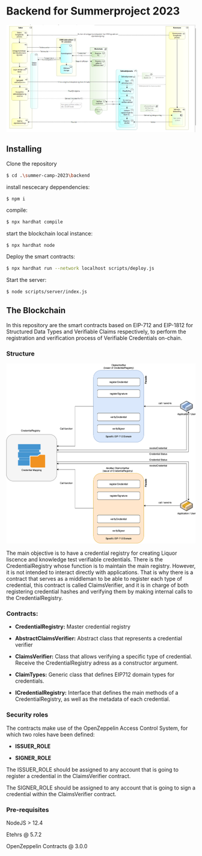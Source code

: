 <h1>Backend for Summerproject 2023</h1>

![Structure](./Resources/Flow.png)

<h2>Installing</h2>

Clone the repository

```sh
$ cd .\summer-camp-2023\backend
```
install nescecary deppendencies:
```sh
$ npm i 
```
compile:
```sh
$ npx hardhat compile
```
start the blockchain local instance:
```
$ npx hardhat node
```
Deploy the smart contracts:
```sh
$ npx hardhat run --network localhost scripts/deploy.js
```
Start the server:
```sh
$ node scripts/server/index.js
```

<h2>The Blockchain</h2>

In this repository are the smart contracts based on EIP-712 and EIP-1812 for Structured Data Types and Verifiable Claims respectively, to perform the registration and verification process of Verifiable Credentials on-chain.

<h3>Structure</h3>

![Structure](./Resources/structure-backend.png)


The main objective is to have a credential registry for creating Liquor liscence and knowledge test verifiable credentials. There is the CredentialRegistry whose function is to maintain the main registry. However, it is not intended to interact directly with applications. 
That is why there is a contract that serves as a middleman to be able to register each type of credential, this contract is called ClaimsVerifier, and it is in charge of both registering credential hashes and verifying them by making internal calls to the CredentialRegistry. 

<h3>Contracts: </h3>

* __CredentialRegistry:__ Master credential registry

* __AbstractClaimsVerifier:__ Abstract class that represents a credential verifier

* __ClaimsVerifier:__ Class that allows verifying a specific type of credential. Receive the CredentialRegistry adress as a constructor argument.

* __ClaimTypes:__ Generic class that defines EIP712 domain types for credentials. 

* __ICredentialRegistry:__ Interface that defines the main methods of a CredentialRegistry, as well as the metadata of each credential. 

<h3>Security roles</h3>

The contracts make use of the OpenZeppelin Access Control System, for which two roles have been defined:

* __ISSUER_ROLE__

* __SIGNER_ROLE__

The ISSUER_ROLE should be assigned to any account that is going to register a credential in the ClaimsVerifier contract.

The SIGNER_ROLE should be assigned to any account that is going to sign a credential within the ClaimsVerifier contract.

<H3>Pre-requisites</H3>

NodeJS > 12.4

Etehrs @ 5.7.2

OpenZeppelin Contracts @ 3.0.0







